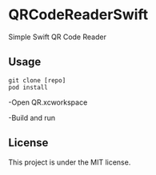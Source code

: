 # QRCodeReaderSwift

Simple Swift QR Code Reader

## Usage

```
git clone [repo]
pod install
```

-Open QR.xcworkspace

-Build and run

## License

This project is under the MIT license.
